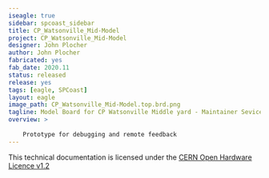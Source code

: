 ```yaml
---
iseagle: true
sidebar: spcoast_sidebar
title: CP_Watsonville_Mid-Model
project: CP_Watsonville_Mid-Model
designer: John Plocher
author: John Plocher
fabricated: yes
fab_date: 2020.11
status: released
release: yes
tags: [eagle, SPCoast]
layout: eagle
image_path: CP_Watsonville_Mid-Model.top.brd.png
tagline: Model Board for CP Watsonville Middle yard - Maintainer Sevice Panel
overview: >
    
    Prototype for debugging and remote feedback
---
```



This technical documentation is licensed under the [CERN Open Hardware Licence v1.2](http://www.ohwr.org/attachments/2388/cern_ohl_v_1_2.txt)
